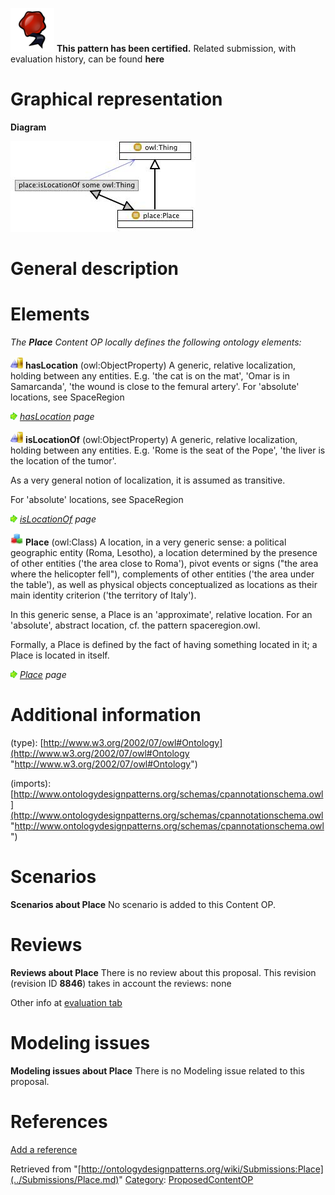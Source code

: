 [![](../images/thumb/b/b5/Certified.png/70px-Certified.png)](../Image/Certified.png.md "Certified.png") __This pattern has been certified.__
Related submission, with evaluation history, can be found __here__





#  Graphical representation


__Diagram__




[![Image:Place.png](../images/f/f7/Place.png)](../Image/Place.png.md "Image:Place.png")




#  General description


  




#  Elements


_The __Place__ Content OP locally defines the following ontology elements:_



[![ObjectProperty](../images/thumb/c/c3/ObjectProperty.gif/20px-ObjectProperty.gif)](../Image/ObjectProperty.gif.md "ObjectProperty") __hasLocation__ (owl:ObjectProperty) A generic, relative localization, holding between any entities. E.g. 'the cat is on the mat', 'Omar is in Samarcanda', 'the wound is close to the femural artery'.
For 'absolute' locations, see SpaceRegion 



 [![](../images/thumb/8/87/ArrowRight.gif/11px-ArrowRight.gif)](../Image/ArrowRight.gif.md "ArrowRight.gif") _[hasLocation](../Submissions/Place/hasLocation.md "Submissions:Place/hasLocation") page_

[![ObjectProperty](../images/thumb/c/c3/ObjectProperty.gif/20px-ObjectProperty.gif)](../Image/ObjectProperty.gif.md "ObjectProperty") __isLocationOf__ (owl:ObjectProperty) A generic, relative localization, holding between any entities. E.g. 'Rome is the seat of the Pope', 'the liver is the location of the tumor'.


As a very general notion of localization, it is assumed as transitive.


For 'absolute' locations, see SpaceRegion 



 [![](../images/thumb/8/87/ArrowRight.gif/11px-ArrowRight.gif)](../Image/ArrowRight.gif.md "ArrowRight.gif") _[isLocationOf](../Submissions/Place/isLocationOf.md "Submissions:Place/isLocationOf") page_

[![Class](../images/thumb/2/27/Class.gif/20px-Class.gif)](../Image/Class.gif.md "Class") __Place__ (owl:Class) A location, in a very generic sense: a political geographic entity (Roma, Lesotho), a location determined by the presence of other entities ('the area close to Roma'), pivot events or signs ("the area where the helicopter fell"), complements of other entities ('the area under the table'), as well as physical objects conceptualized as locations as their main identity criterion ('the territory of Italy').


In this generic sense, a Place is an 'approximate', relative location. For an 'absolute', abstract location, cf. the pattern spaceregion.owl.


Formally, a Place is defined by the fact of having something located in it; a Place is located in itself. 



 [![](../images/thumb/8/87/ArrowRight.gif/11px-ArrowRight.gif)](../Image/ArrowRight.gif.md "ArrowRight.gif") _[Place](../Submissions/Place/Place.md "Submissions:Place/Place") page_
#  Additional information


(type): [http://www.w3.org/2002/07/owl#Ontology](http://www.w3.org/2002/07/owl#Ontology "http://www.w3.org/2002/07/owl#Ontology")


(imports): [http://www.ontologydesignpatterns.org/schemas/cpannotationschema.owl](http://www.ontologydesignpatterns.org/schemas/cpannotationschema.owl "http://www.ontologydesignpatterns.org/schemas/cpannotationschema.owl")



#  Scenarios



__Scenarios about Place__
No scenario is added to this Content OP.




#  Reviews



__Reviews about Place__
There is no review about this proposal.
This revision (revision ID __8846__) takes in account the reviews: none


Other info at [evaluation tab](http://ontologydesignpatterns.org/wiki/index.php?title=Submissions:Place&action=evaluation "http://ontologydesignpatterns.org/wiki/index.php?title=Submissions:Place&action=evaluation")




  




#  Modeling issues



__Modeling issues about Place__
There is no Modeling issue related to this proposal.




  




#  References


[Add a reference](index.php@title=Odp%253AAdd_reference&subject=../Submissions/Place.md "http://ontologydesignpatterns.org/wiki/index.php?title=Odp:Add_reference&subject=Submissions%3APlace")


  






Retrieved from "[http://ontologydesignpatterns.org/wiki/Submissions:Place](../Submissions/Place.md)"
 [Category](http://ontologydesignpatterns.org/wiki/Special:Categories "Special:Categories"): [ProposedContentOP](../Category/ProposedContentOP.md "Category:ProposedContentOP")